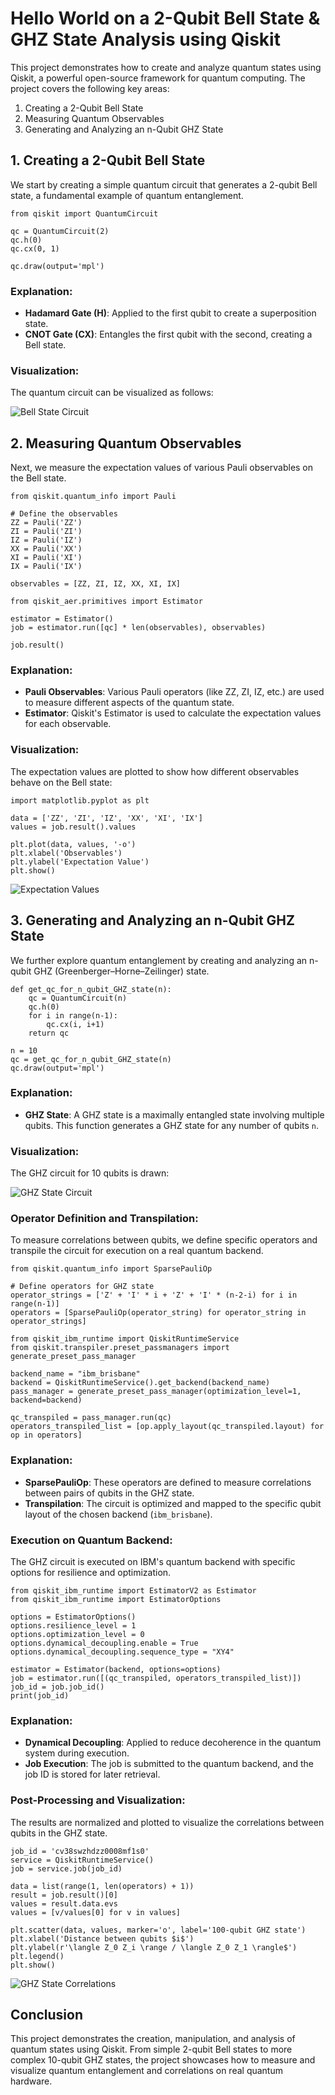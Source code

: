 <h1>Hello World on a 2-Qubit Bell State & GHZ State Analysis using Qiskit</h1>

<p>This project demonstrates how to create and analyze quantum states using Qiskit, a powerful open-source framework for quantum computing. The project covers the following key areas:</p>

<ol>
    <li>Creating a 2-Qubit Bell State</li>
    <li>Measuring Quantum Observables</li>
    <li>Generating and Analyzing an n-Qubit GHZ State</li>
</ol>

<h2>1. Creating a 2-Qubit Bell State</h2>

<p>We start by creating a simple quantum circuit that generates a 2-qubit Bell state, a fundamental example of quantum entanglement.</p>

<pre><code>from qiskit import QuantumCircuit

qc = QuantumCircuit(2)
qc.h(0)
qc.cx(0, 1)

qc.draw(output='mpl')
</code></pre>

<h3>Explanation:</h3>
<ul>
    <li><strong>Hadamard Gate (H)</strong>: Applied to the first qubit to create a superposition state.</li>
    <li><strong>CNOT Gate (CX)</strong>: Entangles the first qubit with the second, creating a Bell state.</li>
</ul>

<h3>Visualization:</h3>
<p>The quantum circuit can be visualized as follows:</p>
<img src="path_to_image" alt="Bell State Circuit" />

<h2>2. Measuring Quantum Observables</h2>

<p>Next, we measure the expectation values of various Pauli observables on the Bell state.</p>

<pre><code>from qiskit.quantum_info import Pauli

# Define the observables
ZZ = Pauli('ZZ')
ZI = Pauli('ZI')
IZ = Pauli('IZ')
XX = Pauli('XX')
XI = Pauli('XI')
IX = Pauli('IX')

observables = [ZZ, ZI, IZ, XX, XI, IX]

from qiskit_aer.primitives import Estimator

estimator = Estimator()
job = estimator.run([qc] * len(observables), observables)

job.result()
</code></pre>

<h3>Explanation:</h3>
<ul>
    <li><strong>Pauli Observables</strong>: Various Pauli operators (like ZZ, ZI, IZ, etc.) are used to measure different aspects of the quantum state.</li>
    <li><strong>Estimator</strong>: Qiskit's Estimator is used to calculate the expectation values for each observable.</li>
</ul>

<h3>Visualization:</h3>
<p>The expectation values are plotted to show how different observables behave on the Bell state:</p>

<pre><code>import matplotlib.pyplot as plt

data = ['ZZ', 'ZI', 'IZ', 'XX', 'XI', 'IX']
values = job.result().values

plt.plot(data, values, '-o')
plt.xlabel('Observables')
plt.ylabel('Expectation Value')
plt.show()
</code></pre>
<img src="path_to_image" alt="Expectation Values" />

<h2>3. Generating and Analyzing an n-Qubit GHZ State</h2>

<p>We further explore quantum entanglement by creating and analyzing an n-qubit GHZ (Greenberger–Horne–Zeilinger) state.</p>

<pre><code>def get_qc_for_n_qubit_GHZ_state(n):
    qc = QuantumCircuit(n)
    qc.h(0)
    for i in range(n-1):
        qc.cx(i, i+1)
    return qc

n = 10
qc = get_qc_for_n_qubit_GHZ_state(n)
qc.draw(output='mpl')
</code></pre>

<h3>Explanation:</h3>
<ul>
    <li><strong>GHZ State</strong>: A GHZ state is a maximally entangled state involving multiple qubits. This function generates a GHZ state for any number of qubits <code>n</code>.</li>
</ul>

<h3>Visualization:</h3>
<p>The GHZ circuit for 10 qubits is drawn:</p>
<img src="path_to_image" alt="GHZ State Circuit" />

<h3>Operator Definition and Transpilation:</h3>
<p>To measure correlations between qubits, we define specific operators and transpile the circuit for execution on a real quantum backend.</p>

<pre><code>from qiskit.quantum_info import SparsePauliOp

# Define operators for GHZ state
operator_strings = ['Z' + 'I' * i + 'Z' + 'I' * (n-2-i) for i in range(n-1)]
operators = [SparsePauliOp(operator_string) for operator_string in operator_strings]

from qiskit_ibm_runtime import QiskitRuntimeService
from qiskit.transpiler.preset_passmanagers import generate_preset_pass_manager

backend_name = "ibm_brisbane"
backend = QiskitRuntimeService().get_backend(backend_name)
pass_manager = generate_preset_pass_manager(optimization_level=1, backend=backend)

qc_transpiled = pass_manager.run(qc)
operators_transpiled_list = [op.apply_layout(qc_transpiled.layout) for op in operators]
</code></pre>

<h3>Explanation:</h3>
<ul>
    <li><strong>SparsePauliOp</strong>: These operators are defined to measure correlations between pairs of qubits in the GHZ state.</li>
    <li><strong>Transpilation</strong>: The circuit is optimized and mapped to the specific qubit layout of the chosen backend (<code>ibm_brisbane</code>).</li>
</ul>

<h3>Execution on Quantum Backend:</h3>
<p>The GHZ circuit is executed on IBM's quantum backend with specific options for resilience and optimization.</p>

<pre><code>from qiskit_ibm_runtime import EstimatorV2 as Estimator
from qiskit_ibm_runtime import EstimatorOptions

options = EstimatorOptions()
options.resilience_level = 1
options.optimization_level = 0
options.dynamical_decoupling.enable = True
options.dynamical_decoupling.sequence_type = "XY4"

estimator = Estimator(backend, options=options)
job = estimator.run([(qc_transpiled, operators_transpiled_list)])
job_id = job.job_id()
print(job_id)
</code></pre>

<h3>Explanation:</h3>
<ul>
    <li><strong>Dynamical Decoupling</strong>: Applied to reduce decoherence in the quantum system during execution.</li>
    <li><strong>Job Execution</strong>: The job is submitted to the quantum backend, and the job ID is stored for later retrieval.</li>
</ul>

<h3>Post-Processing and Visualization:</h3>
<p>The results are normalized and plotted to visualize the correlations between qubits in the GHZ state.</p>

<pre><code>job_id = 'cv38swzhdzz0008mf1s0'
service = QiskitRuntimeService()
job = service.job(job_id)

data = list(range(1, len(operators) + 1))
result = job.result()[0]
values = result.data.evs
values = [v/values[0] for v in values]

plt.scatter(data, values, marker='o', label='100-qubit GHZ state')
plt.xlabel('Distance between qubits $i$')
plt.ylabel(r'\langle Z_0 Z_i \range / \langle Z_0 Z_1 \rangle$')
plt.legend()
plt.show()
</code></pre>
<img src="path_to_image" alt="GHZ State Correlations" />

<h2>Conclusion</h2>
<p>This project demonstrates the creation, manipulation, and analysis of quantum states using Qiskit. From simple 2-qubit Bell states to more complex 10-qubit GHZ states, the project showcases how to measure and visualize quantum entanglement and correlations on real quantum hardware.</p>
